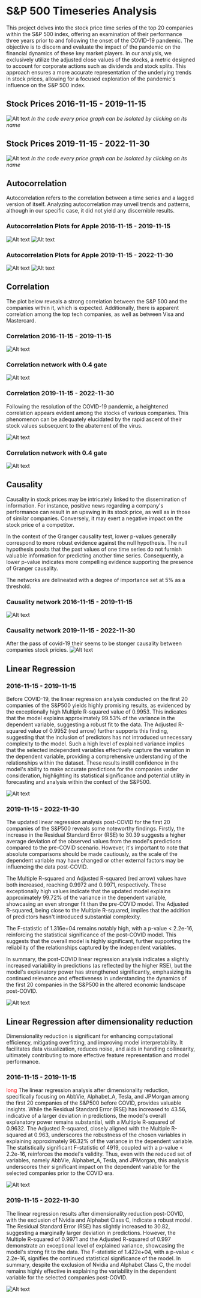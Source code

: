 # S&P 500 Timeseries Analysis

This project delves into the stock price time series of the top 20 companies within the S&P 500 index, offering an examination of their performance three years prior to and following the onset of the COVID-19 pandemic. The objective is to discern and evaluate the impact of the pandemic on the financial dynamics of these key market players. In our analysis, we exclusively utilize the adjusted close values of the stocks, a metric designed to account for corporate actions such as dividends and stock splits. This approach ensures a more accurate representation of the underlying trends in stock prices, allowing for a focused exploration of the pandemic's influence on the S&P 500 index.

## Stock Prices 2016-11-15 - 2019-11-15

![Alt text](https://github.com/Kalatz/Sp500_timeseries_covid/blob/main/Plots/1.png)
*In the code every price graph can be isolated by clicking on its name*

## Stock Prices 2019-11-15 - 2022-11-30

![Alt text](https://github.com/Kalatz/Sp500_timeseries_covid/blob/main/Plots/2.png)
*In the code every price graph can be isolated by clicking on its name*
## Autocorrelation

Autocorrelation refers to the correlation between a time series and a lagged version of itself. Analyzing autocorrelation may unveil trends and patterns, although in our specific case, it did not yield any discernible results.

### Autocorrelation Plots for Apple 2016-11-15 - 2019-11-15

![Alt text](https://github.com/Kalatz/Sp500_timeseries_covid/blob/main/Plots/3.png)
![Alt text](https://github.com/Kalatz/Sp500_timeseries_covid/blob/main/Plots/4.png)

### Autocorrelation Plots for Apple 2019-11-15 - 2022-11-30

![Alt text](https://github.com/Kalatz/Sp500_timeseries_covid/blob/main/Plots/5.png)
![Alt text](https://github.com/Kalatz/Sp500_timeseries_covid/blob/main/Plots/6.png)

## Correlation

The plot below reveals a strong correlation between the S&P 500 and the companies within it, which is expected. Additionally, there is apparent correlation among the top tech companies, as well as between Visa and Mastercard.

### Correlation 2016-11-15 - 2019-11-15

![Alt text](https://github.com/Kalatz/Sp500_timeseries_covid/blob/main/Plots/7.png)
### Correlation network with 0.4 gate
![Alt text](https://github.com/Kalatz/Sp500_timeseries_covid/blob/main/Plots/8.png)

### Correlation 2019-11-15 - 2022-11-30

Following the resolution of the COVID-19 pandemic, a heightened correlation appears evident among the stocks of various companies. This phenomenon can be adequately elucidated by the rapid ascent of their stock values subsequent to the abatement of the virus.

![Alt text](https://github.com/Kalatz/Sp500_timeseries_covid/blob/main/Plots/9.png)

### Correlation network with 0.4 gate

![Alt text](https://github.com/Kalatz/Sp500_timeseries_covid/blob/main/Plots/10.png)

## Causality

Causality in stock prices may be intricately linked to the dissemination of information. For instance, positive news regarding a company's performance can result in an upswing in its stock price, as well as in those of similar companies. Conversely, it may exert a negative impact on the stock price of a competitor.

In the context of the Granger causality test, lower p-values generally correspond to more robust evidence against the null hypothesis. The null hypothesis posits that the past values of one time series do not furnish valuable information for predicting another time series. Consequently, a lower p-value indicates more compelling evidence supporting the presence of Granger causality.

The networks are delineated with a degree of importance set at 5% as a threshold.
### Causality network 2016-11-15 - 2019-11-15

![Alt text](https://github.com/Kalatz/Sp500_timeseries_covid/blob/main/Plots/11.png)

### Causality network 2019-11-15 - 2022-11-30
After the pass of covid-19 their seems to be stonger causality between companies stock pricies.
![Alt text](https://github.com/Kalatz/Sp500_timeseries_covid/blob/main/Plots/12.png)

## Linear Regression

### 2016-11-15 - 2019-11-15

Before COVID-19, the linear regression analysis conducted on the first 20 companies of the S&P500 yields highly promising results, as evidenced by the exceptionally high Multiple R-squared value of 0.9953. This indicates that the model explains approximately 99.53% of the variance in the dependent variable, suggesting a robust fit to the data. The Adjusted R-squared value of 0.9952 (red arrow) further supports this finding, suggesting that the inclusion of predictors has not introduced unnecessary complexity to the model. Such a high level of explained variance implies that the selected independent variables effectively capture the variation in the dependent variable, providing a comprehensive understanding of the relationships within the dataset. These results instill confidence in the model's ability to make accurate predictions for the companies under consideration, highlighting its statistical significance and potential utility in forecasting and analysis within the context of the S&P500.

![Alt text](https://github.com/Kalatz/Sp500_timeseries_covid/blob/main/Plots/adjusted%20rsquare.png)

### 2019-11-15 - 2022-11-30
The updated linear regression analysis post-COVID for the first 20 companies of the S&P500 reveals some noteworthy findings. Firstly, the increase in the Residual Standard Error (RSE) to 30.39 suggests a higher average deviation of the observed values from the model's predictions compared to the pre-COVID scenario. However, it's important to note that absolute comparisons should be made cautiously, as the scale of the dependent variable may have changed or other external factors may be influencing the data post-COVID.

The Multiple R-squared and Adjusted R-squared (red arrow) values have both increased, reaching 0.9972 and 0.9971, respectively. These exceptionally high values indicate that the updated model explains approximately 99.72% of the variance in the dependent variable, showcasing an even stronger fit than the pre-COVID model. The Adjusted R-squared, being close to the Multiple R-squared, implies that the addition of predictors hasn't introduced substantial complexity.

The F-statistic of 1.316e+04 remains notably high, with a p-value < 2.2e-16, reinforcing the statistical significance of the post-COVID model. This suggests that the overall model is highly significant, further supporting the reliability of the relationships captured by the independent variables.

In summary, the post-COVID linear regression analysis indicates a slightly increased variability in predictions (as reflected by the higher RSE), but the model's explanatory power has strengthened significantly, emphasizing its continued relevance and effectiveness in understanding the dynamics of the first 20 companies in the S&P500 in the altered economic landscape post-COVID.

![Alt text](https://github.com/Kalatz/Sp500_timeseries_covid/blob/main/Plots/adjusted%20rsquare%20after.png)
## Linear Regression after dimensionality reduction

Dimensionality reduction is significant for enhancing computational efficiency, mitigating overfitting, and improving model interpretability. It facilitates data visualization, reduces noise, and aids in handling collinearity, ultimately contributing to more effective feature representation and model performance.

### 2016-11-15 - 2019-11-15
<span style='color: red;'>long</span>
The linear regression analysis after dimensionality reduction, specifically focusing on AbbVie, Alphabet_A, Tesla, and JPMorgan among the first 20 companies of the S&P500 before COVID, provides valuable insights. While the Residual Standard Error (RSE) has increased to 43.56, indicative of a larger deviation in predictions, the model's overall explanatory power remains substantial, with a Multiple R-squared of 0.9632. The Adjusted R-squared, closely aligned with the Multiple R-squared at 0.963, underscores the robustness of the chosen variables in explaining approximately 96.32% of the variance in the dependent variable. The statistically significant F-statistic of 4919, coupled with a p-value < 2.2e-16, reinforces the model's validity. Thus, even with the reduced set of variables, namely AbbVie, Alphabet_A, Tesla, and JPMorgan, this analysis underscores their significant impact on the dependent variable for the selected companies prior to the COVID era.

![Alt text](https://github.com/Kalatz/Sp500_timeseries_covid/blob/main/Plots/r%20problem.png)

### 2019-11-15 - 2022-11-30

The linear regression results after dimensionality reduction post-COVID, with the exclusion of Nvidia and Alphabet Class C, indicate a robust model. The Residual Standard Error (RSE) has slightly increased to 30.82, suggesting a marginally larger deviation in predictions. However, the Multiple R-squared of 0.9971 and the Adjusted R-squared of 0.997 demonstrate an exceptional level of explained variance, showcasing the model's strong fit to the data. The F-statistic of 1.422e+04, with a p-value < 2.2e-16, signifies the continued statistical significance of the model. In summary, despite the exclusion of Nvidia and Alphabet Class C, the model remains highly effective in explaining the variability in the dependent variable for the selected companies post-COVID.

![Alt text](https://github.com/Kalatz/Sp500_timeseries_covid/blob/main/Plots/regrs.png)

